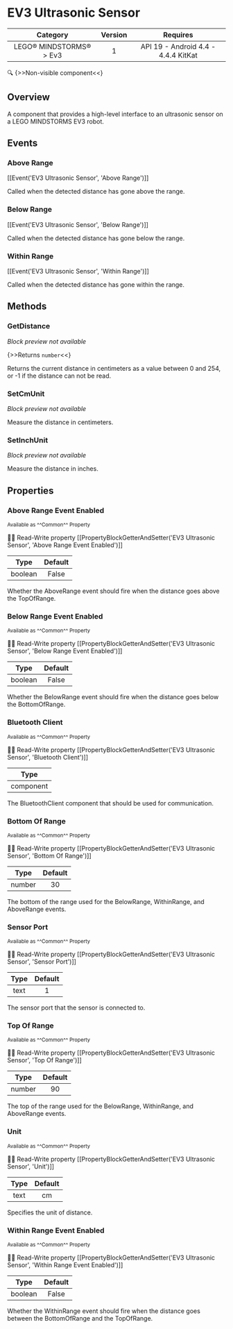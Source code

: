# EV3 Ultrasonic Sensor

| Category | Version | Requires |
|:--------:|:-------:|:--------:|
|LEGO® MINDSTORMS® > Ev3|1|API 19 - Android 4.4 - 4.4.4 KitKat|

:mag: {>>Non-visible component<<}

## Overview

A component that provides a high-level interface to an ultrasonic sensor on a LEGO MINDSTORMS EV3 robot.

## Events

### Above Range

[[Event('EV3 Ultrasonic Sensor', 'Above Range')]]

Called when the detected distance has gone above the range.

### Below Range

[[Event('EV3 Ultrasonic Sensor', 'Below Range')]]

Called when the detected distance has gone below the range.

### Within Range

[[Event('EV3 Ultrasonic Sensor', 'Within Range')]]

Called when the detected distance has gone within the range.

## Methods

### GetDistance

_Block preview not available_

{>>Returns `number`<<}

Returns the current distance in centimeters as a value between 0 and 254, or -1 if the distance can not be read.

### SetCmUnit

_Block preview not available_

Measure the distance in centimeters.

### SetInchUnit

_Block preview not available_

Measure the distance in inches.

## Properties

### Above Range Event Enabled

<small>Available as ^^Common^^ Property</small>

:eyes::pencil: Read-Write property
[[PropertyBlockGetterAndSetter('EV3 Ultrasonic Sensor', 'Above Range Event Enabled')]]

| Type | Default |
|:----:|:-------:|
|boolean|False|

Whether the AboveRange event should fire when the distance goes above the TopOfRange.

### Below Range Event Enabled

<small>Available as ^^Common^^ Property</small>

:eyes::pencil: Read-Write property
[[PropertyBlockGetterAndSetter('EV3 Ultrasonic Sensor', 'Below Range Event Enabled')]]

| Type | Default |
|:----:|:-------:|
|boolean|False|

Whether the BelowRange event should fire when the distance goes below the BottomOfRange.

### Bluetooth Client

<small>Available as ^^Common^^ Property</small>

:eyes::pencil: Read-Write property
[[PropertyBlockGetterAndSetter('EV3 Ultrasonic Sensor', 'Bluetooth Client')]]

| Type |
|:----:|
|component|

The BluetoothClient component that should be used for communication.

### Bottom Of Range

<small>Available as ^^Common^^ Property</small>

:eyes::pencil: Read-Write property
[[PropertyBlockGetterAndSetter('EV3 Ultrasonic Sensor', 'Bottom Of Range')]]

| Type | Default |
|:----:|:-------:|
|number|30|

The bottom of the range used for the BelowRange, WithinRange, and AboveRange events.

### Sensor Port

<small>Available as ^^Common^^ Property</small>

:eyes::pencil: Read-Write property
[[PropertyBlockGetterAndSetter('EV3 Ultrasonic Sensor', 'Sensor Port')]]

| Type | Default |
|:----:|:-------:|
|text|1|

The sensor port that the sensor is connected to.

### Top Of Range

<small>Available as ^^Common^^ Property</small>

:eyes::pencil: Read-Write property
[[PropertyBlockGetterAndSetter('EV3 Ultrasonic Sensor', 'Top Of Range')]]

| Type | Default |
|:----:|:-------:|
|number|90|

The top of the range used for the BelowRange, WithinRange, and AboveRange events.

### Unit

<small>Available as ^^Common^^ Property</small>

:eyes::pencil: Read-Write property
[[PropertyBlockGetterAndSetter('EV3 Ultrasonic Sensor', 'Unit')]]

| Type | Default |
|:----:|:-------:|
|text|cm|

Specifies the unit of distance.

### Within Range Event Enabled

<small>Available as ^^Common^^ Property</small>

:eyes::pencil: Read-Write property
[[PropertyBlockGetterAndSetter('EV3 Ultrasonic Sensor', 'Within Range Event Enabled')]]

| Type | Default |
|:----:|:-------:|
|boolean|False|

Whether the WithinRange event should fire when the distance goes between the BottomOfRange and the TopOfRange.
